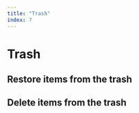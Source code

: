 ```yaml
---
title: "Trash"
index: 7
---
```


# Trash

## Restore items from the trash

## Delete items from the trash 